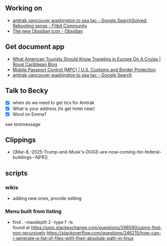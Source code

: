 ## Working on

- [amtrak vancouver washington to sea tac - Google Search](https://www.google.com/search?q=amtrak+vancouver+washington+to+sea+tac&rlz=1CAHCKU_enUS1141&oq=amtrak+vancouver+washington+to+sea+tac&gs_lcrp=EgZjaHJvbWUyBggAEEUYOdIBCTIzNjMwajBqN6gCCLACAQ&sourceid=chrome&ie=UTF-8#Na=[object%20Object]&La=[object%20Object]&Ga=null&Aa=[object%20Object]&Ea=[object%20Map])[Solved: Rebooting sense - Fitbit Community](https://community.fitbit.com/t5/Sense/Rebooting-sense/td-p/5098303)
- [The new Obsidian icon - Obsidian](https://obsidian.md/blog/new-obsidian-icon/)

## Get document app

- [What American Tourists Should Know Traveling in Europe On A Cruise | Royal Caribbean Blog](https://www.royalcaribbeanblog.com/2025/03/04/what-american-tourists-should-know-traveling-europe-cruise)
- [Mobile Passport Control (MPC) | U.S. Customs and Border Protection](https://www.cbp.gov/travel/us-citizens/mobile-passport-control)
- [amtrak vancouver washington to sea tac - Google Search](https://www.google.com/search?q=amtrak+vancouver+washington+to+sea+tac&rlz=1CAHCKU_enUS1141&oq=amtrak+vancouver+washington+to+sea+tac&gs_lcrp=EgZjaHJvbWUyBggAEEUYOdIBCTIzNjMwajBqN6gCCLACAQ&sourceid=chrome&ie=UTF-8#Na=[object%20Object]&La=[object%20Object]&Ga=null&Aa=[object%20Object]&Ea=[object%20Map])

## Talk to Becky

- [x] when do we need to get tics for Amtrak 
- [x] What is your address (to get hotel near)
- [x] Word on Emma?

see textmessage

## Clippings
- [[Mar-8,-2025-Trump-and-Musk's-DOGE-are-now-coming-for-federal-buildings--NPR]]
## scripts
### wikis
- adding new ones, provide editing
### Menu built from listing

- find . -maxdepth 2 -type f -ls  
found at https://unix.stackexchange.com/questions/298590/using-find-non-recursively
https://stackoverflow.com/questions/246215/how-can-i-generate-a-list-of-files-with-their-absolute-path-in-linux


